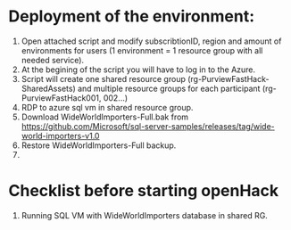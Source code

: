 # Deployment of the environment: 

 1. Open attached script and modify subscribtionID, region and amount of environments for users (1 environment = 1 resource group with all needed service).
 2. At the begining of the script you will have to log in to the Azure.
 3. Script will create one shared resource group (rg-PurviewFastHack-SharedAssets) and multiple resource groups for each participant (rg-PurviewFastHack001, 002...)
 4. RDP to azure sql vm in shared resource group.
 6. Download WideWorldImporters-Full.bak from  https://github.com/Microsoft/sql-server-samples/releases/tag/wide-world-importers-v1.0
 7. Restore WideWorldImporters-Full backup.
 8. 
 
 
 # Checklist before starting openHack
 1. Running SQL VM with WideWorldImporters database in shared RG.
 
